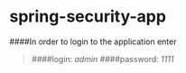 # spring-security-app

####In order to login to the application enter
  >####login:    _admin_
  >####password: _1111_
